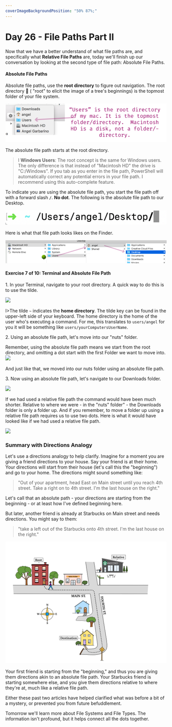 ```yaml
---
coverImageBackgroundPosition: "50% 87%;"
---
```


# Day 26 - File Paths Part II

Now that we have a better understand of what file paths are, and specifically what **Relative File Paths** are, today we'll finish up our conversation by looking at the second type of file path: Absolute File Paths.


#### Absolute File Paths

Absolute file paths, use the **root directory** to figure out navigation. The root directory 🌳 ( "root" to elicit the image of a tree's beginnings) is the topmost folder of your file system.

![](public/assets/root-directory.png)

The absolute file path starts at the root directory.

>I **Windows Users**: The root concept is the same for Windows users. The only difference is that instead of "Macintosh HD" the drive is "C:/Windows". If you tab as you enter in the file path, PowerShell will automatically correct any potential errors in your file path. I recommend using this auto-complete feature.

To indicate you are using the absolute file path, you start the file path off with a forward slash **`/`**. **No dot**. The following is the absolute file path to our Desktop.

![](public/assets/root-directory-2.png)

Here is what that file path looks likes on the Finder.

![](public/assets/root-directory-3.png)

#### Exercise 7 of 10: Terminal and Absolute File Path

1\. In your Terminal, navigate to your root directory. A quick way to do this is to use the tilde.

![](images/6-terminal/cd-tilde.png)

I>The tilde `~` indicates the **home directory**. The tilde key can be found in the upper-left side of your keyboard.  The home directory is the home of the user who's executing a command. For me, this translates to `users/angel` for you it will be something like `users/yourComputersUserName`.

2\. Using an absolute file path, let's move into our "nuts" folder.

Remember, using the absolute file path means we start from the root directory, and omitting a dot start with the first Folder we want to move into.  
![](images/6-terminal/cd-downloads-nuts.png)

And just like that, we moved into our nuts folder using an absolute file path.

3\. Now using an absolute file path, let's navigate to our Downloads folder.

![](images/6-terminal/cd-downloads-absolute.png)

If we had used a relative file path the command would have been much shorter. Relative to where we were - in the "nuts" folder" - the Downloads folder is only a folder up. And if you remember, to move a folder up using a relative file path requires us to use two dots. Here is what it would have looked like if we had used a relative file path.

![](images/6-terminal/cd-downloads-relative.png)

### Summary with Directions Analogy

Let's use a directions analogy to help clarify. Imagine for a moment you are giving a friend directions to your house. Say your friend is at their home. Your directions will start from their house (let's call this the "beginning") and go to your home. The directions might sound something like:

> "Out of your apartment, head East on Main street until you reach 4th street. Take a right on to 4th street. I'm the last house on the right."

Let's call that an absolute path - your directions are starting from the beginning - or at least how I've defined beginning here.

But later, another friend is already at Starbucks on Main street and needs directions. You might say to them:

> "take a left out of the Starbucks onto 4th street. I'm the last house on the right."

![](public/assets/map.png)

Your first friend is starting from the "beginning," and thus you are giving them directions akin to an absolute file path. Your Starbucks friend is starting somewhere else, and you give them directions relative to where they're at, much like a relative file path.

Either these past two articles have helped clarified what was before a bit of a mystery, or prevented you from future befuddlement.

Tomorrow we'll learn more about File Systems and File Types.  The information isn't profound, but it helps connect all the dots together.